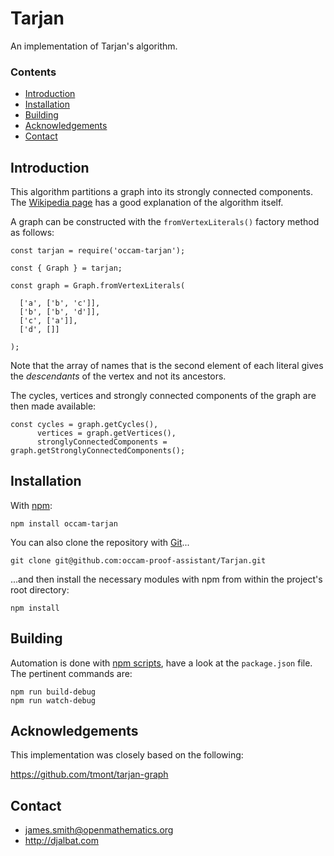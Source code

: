 # Tarjan

An implementation of Tarjan's algorithm.

### Contents

- [Introduction](#introduction)
- [Installation](#installation)
- [Building](#building)
- [Acknowledgements](#acknowledgements)
- [Contact](#contact)

## Introduction

This algorithm partitions a graph into its strongly connected components. The [Wikipedia page](https://en.wikipedia.org/wiki/Tarjan%27s_strongly_connected_components_algorithm) has a good explanation of the algorithm itself.

A graph can be constructed with the `fromVertexLiterals()` factory method as follows:

    const tarjan = require('occam-tarjan');

    const { Graph } = tarjan;

    const graph = Graph.fromVertexLiterals(
    
      ['a', ['b', 'c']],
      ['b', ['b', 'd']],
      ['c', ['a']],
      ['d', []]
      
    );
    
Note that the array of names that is the second element of each literal gives the *descendants* of the vertex and not its ancestors. 

The cycles, vertices and strongly connected components of the graph are then made available:
    
    const cycles = graph.getCycles(),
          vertices = graph.getVertices(),
          stronglyConnectedComponents = graph.getStronglyConnectedComponents();
    
## Installation

With [npm](https://www.npmjs.com/):

    npm install occam-tarjan

You can also clone the repository with [Git](https://git-scm.com/)...

    git clone git@github.com:occam-proof-assistant/Tarjan.git

...and then install the necessary modules with npm from within the project's root directory:

    npm install

## Building

Automation is done with [npm scripts](https://docs.npmjs.com/misc/scripts), have a look at the `package.json` file. The pertinent commands are:

    npm run build-debug
    npm run watch-debug

## Acknowledgements

This implementation was closely based on the following:

https://github.com/tmont/tarjan-graph

## Contact

* james.smith@openmathematics.org
* http://djalbat.com
